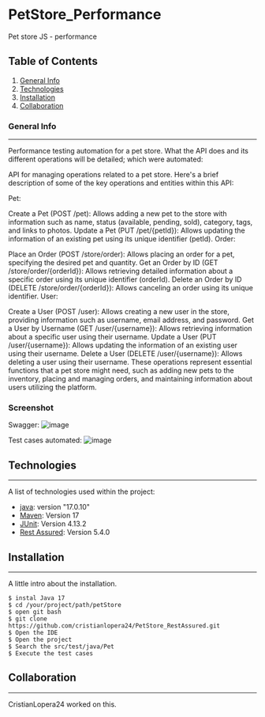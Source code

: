 # PetStore_Performance

Pet store JS - performance

## Table of Contents
1. [General Info](#general-info)
2. [Technologies](#technologies)
3. [Installation](#installation)
4. [Collaboration](#collaboration)

### General Info
***
Performance testing automation for a pet store.
What the API does and its different operations will be detailed; which were automated:

API for managing operations related to a pet store. Here's a brief description of some of the key operations and entities within this API:

Pet:

Create a Pet (POST /pet): Allows adding a new pet to the store with information such as name, status (available, pending, sold), category, tags, and links to photos.
Update a Pet (PUT /pet/{petId}): Allows updating the information of an existing pet using its unique identifier (petId).
Order:

Place an Order (POST /store/order): Allows placing an order for a pet, specifying the desired pet and quantity.
Get an Order by ID (GET /store/order/{orderId}): Allows retrieving detailed information about a specific order using its unique identifier (orderId).
Delete an Order by ID (DELETE /store/order/{orderId}): Allows canceling an order using its unique identifier.
User:

Create a User (POST /user): Allows creating a new user in the store, providing information such as username, email address, and password.
Get a User by Username (GET /user/{username}): Allows retrieving information about a specific user using their username.
Update a User (PUT /user/{username}): Allows updating the information of an existing user using their username.
Delete a User (DELETE /user/{username}): Allows deleting a user using their username.
These operations represent essential functions that a pet store might need, such as adding new pets to the inventory, placing and managing orders, and maintaining information about users utilizing the platform.

### Screenshot

Swagger: 
![image](https://github.com/cristianlopera24/PetStore_RestAssured/assets/56046255/a0dcbef7-8edd-4728-a538-b4469b21580d)

Test cases automated:
![image](https://github.com/cristianlopera24/PetStore_RestAssured/assets/56046255/9e5ffbb8-857d-420f-a3a2-02fe9cc216fd)



## Technologies
***
A list of technologies used within the project:

* [java]([https://www.cypress.io/](https://www.java.com/es/)): version "17.0.10"
* [Maven]([https://fakerjs.dev/guide/](https://maven.apache.org/download.cgi)): Version 17
* [JUnit](https://junit.org/junit5/): Version 4.13.2
* [Rest Assured](https://rest-assured.io/): Version 5.4.0

## Installation
***
A little intro about the installation. 
```
$ instal Java 17
$ cd /your/project/path/petStore
$ open git bash
$ git clone https://github.com/cristianlopera24/PetStore_RestAssured.git
$ Open the IDE
$ Open the project
$ Search the src/test/java/Pet
$ Execute the test cases
```

## Collaboration
***

CristianLopera24 worked on this.


